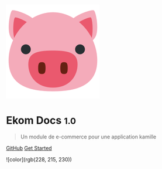 <!-- _coverpage.md -->

<img src="image/ekom.png" alt="Drawing" />

# Ekom Docs <small>1.0</small>

> Un module de e-commerce pour une application kamille



[GitHub](https://github.com/KamilleModules/Ekom)
[Get Started](#Ekom)


![color](rgb(228, 215, 230))
